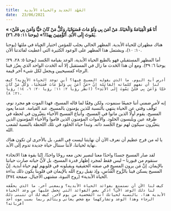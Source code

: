 ```yaml
---
title:  العَهْد الجديد والحياة الأبدية
date:  23/06/2021
---
```


**« ‹أَنَا هُوَ الْقِيَامَةُ وَالْحَيَاةُ. مَنْ آمَنَ بِي وَلَوْ مَاتَ فَسَيَحْيَا، وَكُلُّ مَنْ كَانَ حَيًّا وَآمَنَ بِي فَلَنْ يَمُوتَ إِلَى الأَبَدِ. أَتُؤْمِنِينَ بِهذَا؟» (يوحنا ١١: ٢٥، ٢٦).**

هناك مظهران للحياة الأبدية. المظهر الحالي يجلب للمؤمن اختيار الحياة في ملئها (يوحنا ١٠: ١٠)، ويشتمل هذا المظهر على الوعود الكثيرة التي أُعطيت لفائدتنا الآن.

أما المظهر المستقبلي فهو بالطبع الحياة الأبدية، الوعد بقيامة الجّسد (يوحنا ٥: ٢٨، ٢٩؛ يوحنا ٦: ٣٩). ومع أن هذا الحَدث ما زال في المستقبل إلا أنه الحَدث الواحد الذي يعزّز فينا الرجاء كمسيحيين ويجعل لكل شيء آخر قيمة.

`أدرس آية اليوم. ما الذي يقوله المسيح فيها؟ أين توجد الحياة الأبدية؟ كيف لنا أن نفهم كلماته القائلة إنّ «مَنْ آمَنَ بِي وَلَوْ مَاتَ فَسَيَحْيَا، وَكُلُّ مَنْ كَانَ حَيًّا وَآمَنَ بِي فَلَنْ يَمُوتَ إِلَى الأَبَدِ»؟ (انظر رؤيا ٢: ١١؛ رؤيا ٢٠: ٦، ١٤؛ رؤيا ٢١: ٨).`

إنه لأمر ضمني أننا جميعًا سنموت، ولكن وفقًا لما قاله المسيح، فهذا الموت هو مجرد نوم، تَوقُّف وقتي عن الحياة ينتهي بالنسبة للذين يؤمنون بالمسيح، عند القيامة. عندما يعود المسيح، يقوم أولًا الذين ماتوا في المسيح، وأتباع المسيح الأحياء يتغيَّرون في لحظة في طرفة عين ويلبسون الخلود. والأموات المؤمنون الذين قاموا والأحياء المؤمنون الذين يتغيَّرون سيكون لهم نوع الجَّسد ذاته. وتبدأ حياة الخلود في تلك اللحظة بالنسبة لشعب الله.

يا له من فرح عظيم أن نعرف الآن أن نهايتنا ليست في القبر، بل بالأحرى لن تكون هناك نهاية لحياتنا، لأننا سننال حياة جديدة تدوم إلى الأبد.

«لقد صار المسيح جسدًا واحدًا معنا لنصير نحن معه روحًا واحدًا. إنّنا بقوة هذا الاتحاد سنقوم من قبورنا – ليس فقط لمجرد إظهار قدرة المسيح، بل لأنَّ حياته صارت حياتنا بالإيمان. إنَّ مَن يرون المسيح في صفته الحقيقية ويقبلونه في قلوبهم لهم حياة أبدية. إنَّ المسيح يسكن فينا بالرُّوح الْقُدُسِ، وإذ نقبل روح الله بالإيمان في قلوبنا يكون ذلك بداءة الحياة الأبدية» (روح النبوة، مشتهى الأجيال، صفحة ٣٧٤).

`كيف لنا الآن أن نستمتع بفوائد الحياة الأبدية؟ وبمعنى آخر، ما الذي يحقّقه لنا ذلك الوعد الآن؟ اذكر بعض الفوائد التي تحصل عليها من وعد الحياة الأبدية هذا، بالنسبة لحياتك أنت الشخصية من يوم لآخر. كيف لك أن تتبنى ذلك الرجاء وهذا الوعد وتشاركهما مع شخص يعاني ويتألم ربما بسبب موت أحد أقربائه؟`